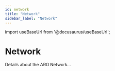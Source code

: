 ```yaml
---
id: network
title: "Network"
sidebar_label: "Network"
---
```

import useBaseUrl from '@docusaurus/useBaseUrl';

# Network
Details about the ARO Network...
